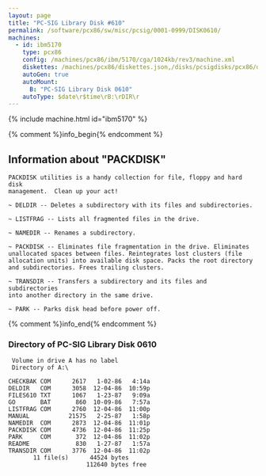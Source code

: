```yaml
---
layout: page
title: "PC-SIG Library Disk #610"
permalink: /software/pcx86/sw/misc/pcsig/0001-0999/DISK0610/
machines:
  - id: ibm5170
    type: pcx86
    config: /machines/pcx86/ibm/5170/cga/1024kb/rev3/machine.xml
    diskettes: /machines/pcx86/diskettes.json,/disks/pcsigdisks/pcx86/diskettes.json
    autoGen: true
    autoMount:
      B: "PC-SIG Library Disk 0610"
    autoType: $date\r$time\rB:\rDIR\r
---
```


{% include machine.html id="ibm5170" %}

{% comment %}info_begin{% endcomment %}

## Information about "PACKDISK"

    PACKDISK utilities is a handy collection for file, floppy and hard disk
    management.  Clean up your act!
    
    ~ DELDIR -- Deletes a subdirectory with its files and subdirectories.
    
    ~ LISTFRAG -- Lists all fragmented files in the drive.
    
    ~ NAMEDIR -- Renames a subdirectory.
    
    ~ PACKDISK -- Eliminates file fragmentation in the drive. Eliminates
    unallocated spaces between files. Reintegrates lost clusters (file
    allocation units) into available disk space. Packs the root directory
    and subdirectories. Frees trailing clusters.
    
    ~ TRANSDIR -- Transfers a subdirectory and its files and subdirectories
    into another directory in the same drive.
    
    ~ PARK -- Parks disk head before power off.
{% comment %}info_end{% endcomment %}


### Directory of PC-SIG Library Disk 0610

     Volume in drive A has no label
     Directory of A:\

    CHECKBAK COM      2617   1-02-86   4:14a
    DELDIR   COM      3058  12-04-86  10:59p
    FILES610 TXT      1067   1-23-87   9:09a
    GO       BAT       860  10-09-86   7:57a
    LISTFRAG COM      2760  12-04-86  11:00p
    MANUAL           21575   2-25-87   1:58p
    NAMEDIR  COM      2873  12-04-86  11:01p
    PACKDISK COM      4736  12-04-86  11:25p
    PARK     COM       372  12-04-86  11:02p
    README             830   1-27-87   1:57a
    TRANSDIR COM      3776  12-04-86  11:02p
           11 file(s)      44524 bytes
                          112640 bytes free
